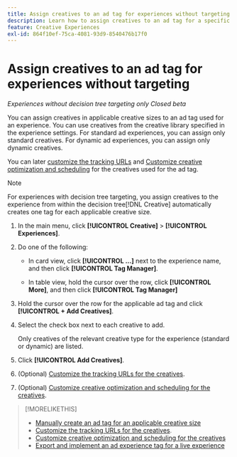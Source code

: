 ```yaml
---
title: Assign creatives to an ad tag for experiences without targeting
description: Learn how to assign creatives to an ad tag for a specific creative size.
feature: Creative Experiences
exl-id: 864f10ef-75ca-4081-93d9-8540476b17f0
---
```

# Assign creatives to an ad tag for experiences without targeting

*Experiences without decision tree targeting only*
*Closed beta*

You can assign creatives in applicable creative sizes to an ad tag used for an experience. You can use creatives from the creative library specified in the experience settings. For standard ad experiences, you can assign only standard creatives. For dynamic ad experiences, you can assign only dynamic creatives.<!-- Clarify what this does. It adds the image to the experience, but how does optimization work with multiple ad tags? -->

You can later [customize the tracking URLs](experience-tracking-urls-no-targeting.md) and [Customize creative optimization and scheduling](experience-optimization-scheduling-no-targeting.md) for the creatives used for the ad tag. 

>[!NOTE]
>
>For experiences with decision tree targeting, you assign creatives to the experience from within the decision tree[!DNL Creative] automatically creates one tag for each applicable creative size.

1. In the main menu, click **[!UICONTROL Creative]** > **[!UICONTROL Experiences]**.

1. Do one of the following:

   * In card view, click **[!UICONTROL ...]** next to the experience name, and then click **[!UICONTROL Tag Manager]**.
     
   * In table view, hold the cursor over the row, click **[!UICONTROL More]**, and then click **[!UICONTROL Tag Manager]**

1. Hold the cursor over the row for the applicable ad tag and click **[!UICONTROL + Add Creatives]**. <!-- Tag Manager has only a list view, but no card view, as of 2/2. -->

1. Select the check box next to each creative to add.

   Only creatives of the relevant creative type for the experience (standard or dynamic) are listed.

1. Click **[!UICONTROL Add Creatives]**.

1. (Optional) [Customize the tracking URLs for the creatives](experience-tracking-urls-no-targeting.md).
  
1. (Optional) [Customize creative optimization and scheduling for the creatives](experience-optimization-scheduling-no-targeting.md).

>[!MORELIKETHIS]
>* [Manually create an ad tag for an applicable creative size](experience-tag-create-manually.md)
>* [Customize the tracking URLs for the creatives](experience-tracking-urls-no-targeting.md).
>* [Customize creative optimization and scheduling for the creatives](experience-optimization-scheduling-no-targeting.md)
>* [Export and implement an ad experience tag for a live experience](experience-tag-export.md)
